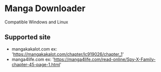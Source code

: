 # Manga Downloader
Compatible Windows and Linux

## Supported site
* mangakakalot.com
ex: 'https://mangakakalot.com/chapter/lc919026/chapter_1'
* manga4life.com
ex: 'https://manga4life.com/read-online/Spy-X-Family-chapter-45-page-1.html'

